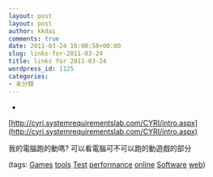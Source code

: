 ```yaml
---
layout: post
layout: post
author: kkdai
comments: true
date: 2011-03-24 16:00:58+00:00
slug: links-for-2011-03-24
title: links for 2011-03-24
wordpress_id: 1125
categories:
- 未分類
---
```


  * 
                

[http://cyri.systemrequirementslab.com/CYRI/intro.aspx](http://cyri.systemrequirementslab.com/CYRI/intro.aspx)


                

我的電腦跑的動嗎? 可以看電腦可不可以跑的動遊戲的部分


                

(tags: [Games](http://www.delicious.com/kkdai/Games) [tools](http://www.delicious.com/kkdai/tools) [Test](http://www.delicious.com/kkdai/Test) [performance](http://www.delicious.com/kkdai/performance) [online](http://www.delicious.com/kkdai/online) [Software](http://www.delicious.com/kkdai/Software) [web](http://www.delicious.com/kkdai/web))


            
